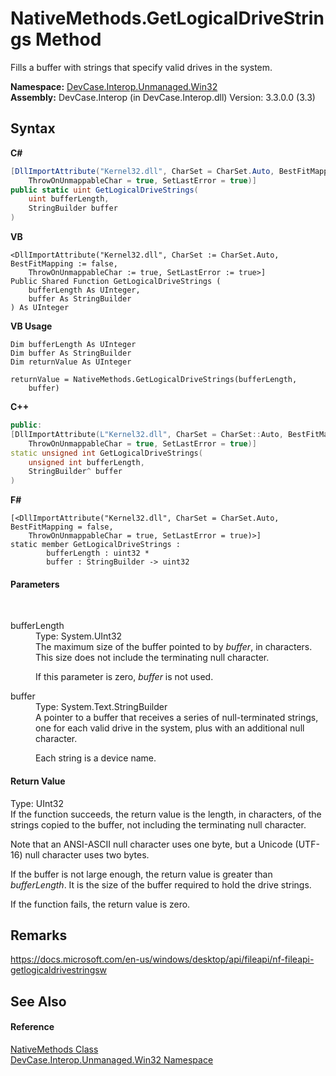 # NativeMethods.GetLogicalDriveStrings Method 
 

Fills a buffer with strings that specify valid drives in the system.

**Namespace:**&nbsp;<a href="N_DevCase_Interop_Unmanaged_Win32">DevCase.Interop.Unmanaged.Win32</a><br />**Assembly:**&nbsp;DevCase.Interop (in DevCase.Interop.dll) Version: 3.3.0.0 (3.3)

## Syntax

**C#**<br />
``` C#
[DllImportAttribute("Kernel32.dll", CharSet = CharSet.Auto, BestFitMapping = false, 
	ThrowOnUnmappableChar = true, SetLastError = true)]
public static uint GetLogicalDriveStrings(
	uint bufferLength,
	StringBuilder buffer
)
```

**VB**<br />
``` VB
<DllImportAttribute("Kernel32.dll", CharSet := CharSet.Auto, BestFitMapping := false, 
	ThrowOnUnmappableChar := true, SetLastError := true>]
Public Shared Function GetLogicalDriveStrings ( 
	bufferLength As UInteger,
	buffer As StringBuilder
) As UInteger
```

**VB Usage**<br />
``` VB Usage
Dim bufferLength As UInteger
Dim buffer As StringBuilder
Dim returnValue As UInteger

returnValue = NativeMethods.GetLogicalDriveStrings(bufferLength, 
	buffer)
```

**C++**<br />
``` C++
public:
[DllImportAttribute(L"Kernel32.dll", CharSet = CharSet::Auto, BestFitMapping = false, 
	ThrowOnUnmappableChar = true, SetLastError = true)]
static unsigned int GetLogicalDriveStrings(
	unsigned int bufferLength, 
	StringBuilder^ buffer
)
```

**F#**<br />
``` F#
[<DllImportAttribute("Kernel32.dll", CharSet = CharSet.Auto, BestFitMapping = false, 
	ThrowOnUnmappableChar = true, SetLastError = true)>]
static member GetLogicalDriveStrings : 
        bufferLength : uint32 * 
        buffer : StringBuilder -> uint32 

```


#### Parameters
&nbsp;<dl><dt>bufferLength</dt><dd>Type: System.UInt32<br />The maximum size of the buffer pointed to by *buffer*, in characters. This size does not include the terminating null character. 

 If this parameter is zero, *buffer* is not used.</dd><dt>buffer</dt><dd>Type: System.Text.StringBuilder<br />A pointer to a buffer that receives a series of null-terminated strings, one for each valid drive in the system, plus with an additional null character. 

 Each string is a device name.</dd></dl>

#### Return Value
Type: UInt32<br />If the function succeeds, the return value is the length, in characters, of the strings copied to the buffer, not including the terminating null character. 

 Note that an ANSI-ASCII null character uses one byte, but a Unicode (UTF-16) null character uses two bytes. 

 If the buffer is not large enough, the return value is greater than *bufferLength*. It is the size of the buffer required to hold the drive strings. 

 If the function fails, the return value is zero.

## Remarks
<a href="https://docs.microsoft.com/en-us/windows/desktop/api/fileapi/nf-fileapi-getlogicaldrivestringsw" target="_blank">https://docs.microsoft.com/en-us/windows/desktop/api/fileapi/nf-fileapi-getlogicaldrivestringsw</a>

## See Also


#### Reference
<a href="T_DevCase_Interop_Unmanaged_Win32_NativeMethods">NativeMethods Class</a><br /><a href="N_DevCase_Interop_Unmanaged_Win32">DevCase.Interop.Unmanaged.Win32 Namespace</a><br />